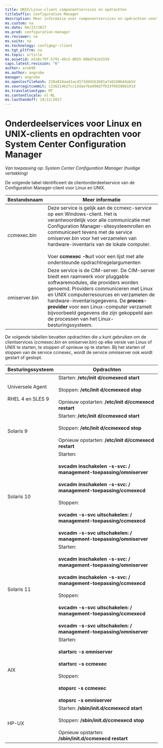 ```yaml
---
title: UNIX/Linux-client componentservices en opdrachten
titleSuffix: Configuration Manager
description: Meer informatie over componentservices en opdrachten voor Linux en UNIX-clients in System Center Configuration Manager.
ms.custom: na
ms.date: 04/23/2017
ms.prod: configuration-manager
ms.reviewer: na
ms.suite: na
ms.technology: configmgr-client
ms.tgt_pltfrm: na
ms.topic: article
ms.assetid: e5a8c79f-5791-49c5-8055-086d742e5559
caps.latest.revision: "6"
author: arob98
ms.author: angrobe
manager: angrobe
ms.openlocfilehash: 238a824aad1acd1f3dd41b1b01afa9248b44ab5d
ms.sourcegitcommit: c236214b2fcc13dae7bad96d7fb33f692868191d
ms.translationtype: MT
ms.contentlocale: nl-NL
ms.lasthandoff: 10/12/2017
---
```

# <a name="linux-and-unix-clients-component-services-and-commands-for-system-center-configuration-manager"></a>Onderdeelservices voor Linux en UNIX-clients en opdrachten voor System Center Configuration Manager

*Van toepassing op: System Center Configuration Manager (huidige vertakking)*


 De volgende tabel identificeert de clientonderdeelservice van de Configuration Manager-client voor Linux en UNIX.  

|Bestandsnaam|Meer informatie|  
|---------------|----------------------|  
|ccmexec.bin|Deze service is gelijk aan de ccmexc-service op een Windows-client. Het is verantwoordelijk voor alle communicatie met Configuration Manager-sitesysteemrollen en communiceert tevens met de service omiserver.bin voor het verzamelen van hardware-inventaris van de lokale computer.<br /><br /> Voer **ccmexec -h**uit voor een lijst met alle ondersteunde opdrachtregelargumenten|  
|omiserver.bin|Deze service is de CIM-server. De CIM-server biedt een raamwerk voor pluggable softwaremodules, die providers worden genoemd. Providers communiceren met Linux en UNIX computerresources en verzamelen de hardware-inventarisgegevens. De **proces-provider** voor een Linux-computer verzamelt bijvoorbeeld gegevens die zijn gekoppeld aan de processen van het Linux-besturingssysteem.|  

 De volgende tabellen bevatten opdrachten die u kunt gebruiken om de clientservices (ccmexec.bin en omiserver.bin) op elke versie van Linux of UNIX te starten, te stoppen of opnieuw op te starten. Bij het starten of stoppen van de service ccmexec, wordt de service omniserver ook wordt gestart of gestopt.  

|Besturingssysteem|Opdrachten|  
|----------------------|--------------|  
|Universele Agent<br /><br /> RHEL 4 en SLES 9|Starten: **/etc/init d/ccmexecd start**<br /><br /> Stoppen: **/etc/init d/ccmexecd stop**<br /><br /> Opnieuw opstarten: **/etc/init d/ccmexecd restart**|  
|Solaris 9|Starten: **/etc/init d/ccmexecd start**<br /><br /> Stoppen: **/etc/init d/ccmexecd stop**<br /><br /> Opnieuw opstarten: **/etc/init d/ccmexecd restart**|  
|Solaris 10|Starten:<br /><br /> **svcadm inschakelen -s-svc: / management-toepassing/omniserver**<br /><br /> **svcadm inschakelen -s-svc: / management-toepassing/ccmexecd**<br /><br /> Stoppen:<br /><br /> **svcadm -s-svc uitschakelen: / management-toepassing/ccmexecd**<br /><br /> **svcadm -s-svc uitschakelen: / management-toepassing/omniserver**|  
|Solaris 11|Starten:<br /><br /> **svcadm inschakelen -s-svc: / management-toepassing/omniserver**<br /><br /> **svcadm inschakelen -s-svc: / management-toepassing/ccmexecd**<br /><br /> Stoppen:<br /><br /> **svcadm -s-svc uitschakelen: / management-toepassing/ccmexecd**<br /><br /> **svcadm -s-svc uitschakelen: / management-toepassing/omniserver**|  
|AIX|Starten:<br /><br /> **startsrc -s omniserver**<br /><br /> **startsrc -s ccmexec**<br /><br /> Stoppen:<br /><br /> **stopsrc -s ccmexec**<br /><br /> **stopsrc -s omniserver**|  
|HP-UX|Starten: **/sbin/init.d/ccmexecd start**<br /><br /> Stoppen: **/sbin/init.d/ccmexecd stop**<br /><br /> Opnieuw opstarten: **/sbin/init.d/ccmexecd restart**|  
